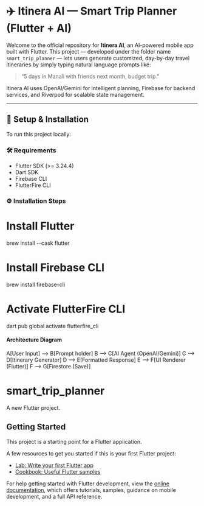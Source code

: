 # ✈️ Itinera AI — Smart Trip Planner (Flutter + AI)

Welcome to the official repository for **Itinera AI**, an AI-powered mobile app built with Flutter.
This project — developed under the folder name `smart_trip_planner` — lets users generate customized, day-by-day travel itineraries by simply typing natural language prompts like:

> “5 days in Manali with friends next month, budget trip.”

Itinera AI uses OpenAI/Gemini for intelligent planning, Firebase for backend services, and Riverpod for scalable state management.

---

## 🔧 Setup & Installation

To run this project locally:

### 🛠 Requirements

- Flutter SDK (>= 3.24.4)
- Dart SDK
- Firebase CLI
- FlutterFire CLI

### ⚙️ Installation Steps   
# Install Flutter
brew install --cask flutter

# Install Firebase CLI
brew install firebase-cli

# Activate FlutterFire CLI
dart pub global activate flutterfire_cli

#### Architecture Diagram
  A[User Input] --> B[Prompt holder]
  B --> C[AI Agent (OpenAI/Gemini)]
  C --> D[Itinerary Generator]
  D --> E[Formatted Response]
  E --> F[UI Renderer (Flutter)]
  F --> G[Firestore (Save)]

# smart_trip_planner

A new Flutter project.

## Getting Started

This project is a starting point for a Flutter application.

A few resources to get you started if this is your first Flutter project:

- [Lab: Write your first Flutter app](https://docs.flutter.dev/get-started/codelab)
- [Cookbook: Useful Flutter samples](https://docs.flutter.dev/cookbook)

For help getting started with Flutter development, view the
[online documentation](https://docs.flutter.dev/), which offers tutorials,
samples, guidance on mobile development, and a full API reference.
